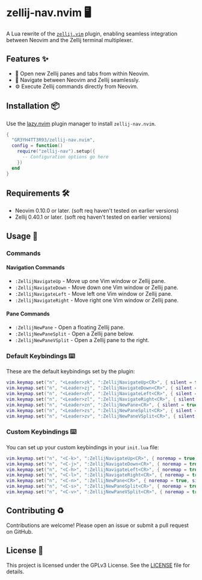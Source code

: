 # zellij-nav.nvim 🖥️

A Lua rewrite of the [`zellij.vim`](https://github.com/fresh2dev/zellij.vim) plugin, enabling seamless integration between Neovim and the Zellij terminal multiplexer.

## Features ✨

- 📂 Open new Zellij panes and tabs from within Neovim.
- 🔄 Navigate between Neovim and Zellij seamlessly.
- ⚙️ Execute Zellij commands directly from Neovim.

## Installation 📦

Use the [lazy.nvim](https://github.com/folke/lazy.nvim) plugin manager to install `zellij-nav.nvim`.

```lua
{
  "GR3YH4TT3R93/zellij-nav.nvim",
  config = function()
    require("zellij-nav").setup({
      -- Configuration options go here
    })
  end
}
```

## Requirements 🛠️

- Neovim 0.10.0 or later. (soft req haven't tested on earlier versions)
- Zellij 0.40.1 or later. (soft req haven't tested on earlier versions)

## Usage 🚀

### Commands

#### Navigation Commands

- `:ZellijNavigateUp` - Move up one Vim window or Zellij pane.
- `:ZellijNavigateDown` - Move down one Vim window or Zellij pane.
- `:ZellijNavigateLeft` - Move left one Vim window or Zellij pane.
- `:ZellijNavigateRight` - Move right one Vim window or Zellij pane.

#### Pane Commands

- `:ZellijNewPane` - Open a floating Zellij pane.
- `:ZellijNewPaneSplit` - Open a Zellij pane below.
- `:ZellijNewPaneVSplit` - Open a Zellij pane to the right.

### Default Keybindings ⌨️

These are the default keybindings set by the plugin:

```lua
vim.keymap.set("n", "<Leader>zk", ":ZellijNavigateUp<CR>", { silent = true })
vim.keymap.set("n", "<Leader>zj", ":ZellijNavigateDown<CR>", { silent = true })
vim.keymap.set("n", "<Leader>zh", ":ZellijNavigateLeft<CR>", { silent = true })
vim.keymap.set("n", "<Leader>zl", ":ZellijNavigateRight<CR>", { silent = true })
vim.keymap.set("n", "<Leader>zn", ":ZellijNewPane<CR>", { silent = true })
vim.keymap.set("n", "<Leader>zs", ":ZellijNewPaneSplit<CR>", { silent = true })
vim.keymap.set("n", "<Leader>zv", ":ZellijNewPaneVSplit<CR>", { silent = true })
```

### Custom Keybindings ⌨️

You can set up your custom keybindings in your `init.lua` file:

```lua
vim.keymap.set("n", "<C-k>", ":ZellijNavigateUp<CR>", { noremap = true, silent = true })
vim.keymap.set("n", "<C-j>", ":ZellijNavigateDown<CR>", { noremap = true, silent = true })
vim.keymap.set("n", "<C-h>", ":ZellijNavigateLeft<CR>", { noremap = true, silent = true })
vim.keymap.set("n", "<C-l>", ":ZellijNavigateRight<CR>", { noremap = true, silent = true })
vim.keymap.set("n", "<C-n>", ":ZellijNewPane<CR>", { noremap = true, silent = true })
vim.keymap.set("n", "<C-s>", ":ZellijNewPaneSplit<CR>", { noremap = true, silent = true })
vim.keymap.set("n", "<C-v>", ":ZellijNewPaneVSplit<CR>", { noremap = true, silent = true })
```

## Contributing ♻️

Contributions are welcome! Please open an issue or submit a pull request on GitHub.

## License 📜

This project is licensed under the GPLv3 License. See the [LICENSE](LICENSE) file for details.
